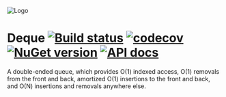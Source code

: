 ![Logo](src/icon.png)

# Deque [![Build status](https://github.com/StephenCleary/Deque/workflows/Build/badge.svg)](https://github.com/StephenCleary/Deque/actions?query=workflow%3ABuild) [![codecov](https://codecov.io/gh/StephenCleary/Deque/branch/main/graph/badge.svg)](https://codecov.io/gh/StephenCleary/Deque) [![NuGet version](https://badge.fury.io/nu/Nito.Collections.Deque.svg)](https://www.nuget.org/packages/Nito.Collections.Deque) [![API docs](https://img.shields.io/badge/API-FuGet-blue.svg)](https://www.fuget.org/packages/Nito.Collections.Deque)

A double-ended queue, which provides O(1) indexed access, O(1) removals from the front and back, amortized O(1) insertions to the front and back, and O(N) insertions and removals anywhere else.
